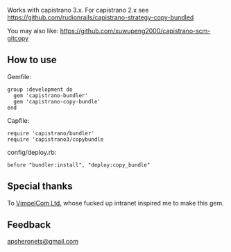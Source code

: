 Works with capistrano 3.x. For capistrano 2.x see https://github.com/rudionrails/capistrano-strategy-copy-bundled

You may also like: https://github.com/xuwupeng2000/capistrano-scm-gitcopy

How to use
----------

Gemfile:

    group :development do
      gem 'capistrano-bundler'
      gem 'capistrano-copy-bundle'
    end

Capfile:

    require 'capistrano/bundler'
    require 'capistrano3/copybundle

config/deploy.rb:

    before "bundler:install", "deploy:copy_bundle"

Special thanks
--------------

To [VimpelCom Ltd.](http://komar.bitcheese.net/files/vimpelcom.jpg) whose fucked up intranet inspired me to make this gem.

Feedback
--------

apsheronets@gmail.com
